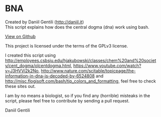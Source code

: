 # BNA

Created by Daniil Gentili (http://daniil.it)  
This script explains how does the central dogma (dna) work using bash.  

[View on Github](https://github.com/danog/bna/)  

This project is licensed under the terms of the GPLv3 license.  

I created this script using http://employees.csbsju.edu/hjakubowski/classes/chem%20and%20society/cent_dogma/olcentdogma.html, https://www.youtube.com/watch?v=J3HVVi2k2No, http://www.nature.com/scitable/topicpage/the-information-in-dna-is-decoded-by-6524808 and http://misc.flogisoft.com/bash/tip_colors_and_formatting, feel free to check these sites out.  

I am by no means a biologist, so if you find any (horrible) misteaks in the script, please feel free to contribute by sending a pull request.  

Daniil Gentili


